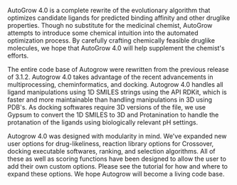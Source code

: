 AutoGrow 4.0 is a complete rewrite of the evolutionary algorithm that optimizes candidate ligands for predicted binding affinity and other druglike properties. Though no substitute
for the medicinal chemist, AutoGrow attempts to introduce some chemical
intuition into the automated optimization process. By carefully crafting
chemically feasible druglike molecules, we hope that AutoGrow 4.0 will help
supplement the chemist's efforts.

The entire code base of Autogrow were rewritten from the previous release of 3.1.2. Autogrow 4.0 takes advantage of the recent advancements in multiprocessing, cheminformatics, and docking. Autogrow 4.0 handles all ligand manipulations using 1D SMILES strings using the API RDKit, which is faster and more maintainable than handling manipulations in 3D using PDB's. As docking softwares require 3D versions of the file, we use Gypsum to convert the 1D SMILES to 3D and Protanination to handle the protanation of the ligands using biologically relevant pH settings.

Autogrow 4.0 was designed with modularity in mind. We've expanded new user options for drug-likeliness, reaction library options for Crossover, docking executable softwares, ranking, and selection algorithms. All of these as well as scoring functions have been designed to allow the user to add their own custom options. Please see the tutorial for how and where to expand these options. We hope Autogrow will become a living code base.

